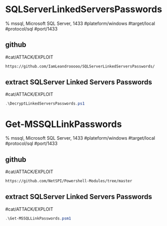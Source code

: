 # SQLServerLinkedServersPasswords

% mssql, Microsoft SQL Server, 1433
#plateform/windows  #target/local  #protocol/sql  #port/1433 

## github
#cat/ATTACK/EXPLOIT
```bash
https://github.com/IamLeandrooooo/SQLServerLinkedServersPasswords/
``` 

## extract SQLServer Linked Servers Passwords
#cat/ATTACK/EXPLOIT
```powershell
.\DecryptLinkedServersPasswords.ps1
```

# Get-MSSQLLinkPasswords
% mssql, Microsoft SQL Server, 1433
#plateform/windows  #target/local  #protocol/sql  #port/1433 

## github
#cat/ATTACK/EXPLOIT
```bash
https://github.com/NetSPI/Powershell-Modules/tree/master
``` 

## extract SQLServer Linked Servers Passwords
#cat/ATTACK/EXPLOIT
```powershell
.\Get-MSSQLLinkPasswords.psm1